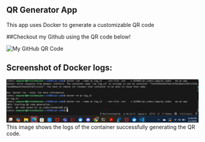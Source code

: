 ##  QR Generator App

This app uses Docker to generate a customizable QR code 

##Checkout my Github using the QR code below!

![My GitHub QR Code](qr_codes/mygithubqr.png)

##  Screenshot of Docker logs:
![QR log](image.png)
This image shows the logs of the container successfully generating the QR code.

